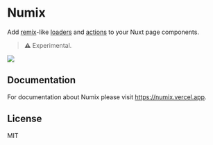 # Numix

Add [remix](https://remix.run/)-like [loaders](https://remix.run/docs/en/v1/guides/data-loading) and [actions](https://remix.run/docs/en/v1/guides/data-writes) to your Nuxt page components.

> ⚠️ Experimental.

<img src="https://i.imgur.com/dJcHieX.png" />

## Documentation

For documentation about Numix please visit https://numix.vercel.app.

## License

MIT
